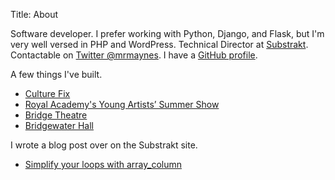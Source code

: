 Title: About

Software developer. I prefer working with Python, Django, and Flask, but I'm very well versed in PHP and WordPress. Technical Director at [Substrakt](https://substrakt.com/). Contactable on [Twitter @mrmaynes](https://twitter.com/mrmaynes). I have a [GitHub profile](https://github.com/stuartmaynes/).

A few things I've built.

- [Culture Fix](https://culturefix.digital/)
- [Royal Academy's Young Artists’ Summer Show](https://youngartists.royalacademy.org.uk/)
- [Bridge Theatre](https://bridgetheatre.co.uk/)
- [Bridgewater Hall](https://www.bridgewater-hall.co.uk/)

I wrote a blog post over on the Substrakt site.

- [Simplify your loops with array_column](https://substrakt.com/journal/simplify-your-loops-with-array_column/)

